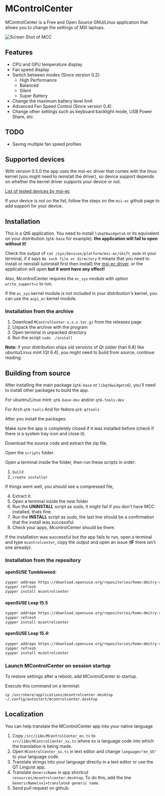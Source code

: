 # MControlCenter

MControlCenter is a Free and Open Source GNU/Linux application that allows you to change the settings of MSI laptops.

![Screen Shot of MCC](https://github.com/user-attachments/assets/1e1dcb9b-aa8e-4410-8c77-f9554c1840cb)




## Features

 - CPU and GPU temperature display
 - Fan speed display
 - Switch between modes (Since version 0.2):
   - High Performance
   - Balanced
   - Silent
   - Super Battery
 - Change the maximum battery level limit
 - Advanced Fan Speed Control (Since version 0.4)
 - Change other settings such as keyboard backlight mode, USB Power Share, etc.

## TODO

- Saving multiple fan speed profiles

## Supported devices

With version 0.5.0 the app uses the msi-ec driver that comes with the linux kernel (you might need to reinstall the driver), so device support depends on whether the kernel driver supports your device or not.

[List of tested devices by msi-ec](https://github.com/BeardOverflow/msi-ec/blob/main/docs/supported_devices.md)

If your device is not on the list, follow the steps on the `msi-ec` github page to add support for your device.

## Installation

This is a Qt6 application. You need to install `libqt6widgets6` or its equivalent on your distribution (```qt6-base``` for example). **the application will fail to open without it!** 

Check the output of ```cat /sys/devices/platform/msi-ec/shift_mode``` in your terminal, if it says ```No such file or directory``` it means that you need to install or reinstall (uninstall first then install) the [msi-ec driver](https://github.com/BeardOverflow/msi-ec?tab=readme-ov-file#installation). or the application will open **but it wont have any effect!**  

Also, McontrolCenter requires the `ec_sys` module with option `write_support=1` to run.

If the `ec_sys` kernel module is not included in your distribution's kernel, you can use the `acpi_ec` kernel module.


### Installation from the archive

1. Download `MControlCenter-x.x.x.tar.gz` from the releases page
2. Unpack the archive with the program
3. Open terminal in unpacked directory
4. Run the script `sudo ./install`

**Note:** if your distribution ships old versions of Qt (older than 6.8) like ubuntu/Linux mint (Qt 6.4), you might need to build from source, continue reading.

## Building from source
After installing the main package (```qt6-base``` or ```libqt6widgets6```), you'll need to install other packages to build the app.

For ubuntru/Linux mint:
```qt6-base-dev``` and/or ```qt6-tools-dev```

For Arch ```qt6-tools``` And for fedora ```qt6-qttools```

After you install the packages:

Make sure the app is completely closed if it was installed before (check if there is a system tray icon and close it).

Download the source code and extract the zip file.

Open the ```scripts``` folder.

Open a terminal inside the folder, then run these scripts in order:

1. ```build```
2. ```create installer```

If things went well, you should see a compressed file,

4. Extract it.
5. Open a terminal inside the new folder
6. Run the **UNINSTALL** script as *sudo*, it might fail if you don't have MCC installed. thats fine.
7. Run the **INSTALL** script as *sudo*, the last line should be a confirmation that the install was successful.
8. Check your apps, McontrolCenter should be there.

If the installation was successful but the app fails to run, open a terminal and type ```mcontrolcenter```, copy the output and open an issue (**IF** there isn't one already).
### Installation from the repository

#### openSUSE Tumbleweed:

```sh
zypper addrepo https://download.opensuse.org/repositories/home:dmitry-s/openSUSE_Tumbleweed/home:dmitry-s.repo
zypper refresh
zypper install mcontrolcenter
```

#### openSUSE Leap 15.5

```sh
zypper addrepo https://download.opensuse.org/repositories/home:dmitry-s/openSUSE_Leap_15.5/home:dmitry-s.repo
zypper refresh
zypper install mcontrolcenter
```

#### openSUSE Leap 15.4:

```sh
zypper addrepo https://download.opensuse.org/repositories/home:dmitry-s/15.4/home:dmitry-s.repo
zypper refresh
zypper install mcontrolcenter
```

### Launch MControlCenter on session startup

To restore settings after a reboot, add MControlCenter to startup.

Execute this command on a terminal:

`cp /usr/share/applications/mcontrolcenter.desktop ~/.config/autostart/mcontrolcenter.desktop`

## Localization

You can help translate the MControlCenter app into your native language

1. Copy `/src/i18n/MControlCenter_en.ts` to `src/i18n/MControlCenter_xx.ts` where xx is language code into which the translation is being made.
2. Open `MControlCenter_xx.ts` in text editor and change `language="en_US"` to your language code.
3. Translate strings into your language directly in a text editor or use the QT Linguist app.
4. Translate `GenericName` in app shortcut `resources/mcontrolcenter.desktop`. To do this, add the line `GenericName[xx]=translated generic name`.
5. Send pull request on github.
